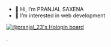 - 👋 Hi, I’m PRANJAL SAXENA
- 👀 I’m interested in web development

[![@pranjal_23's Holopin board](https://holopin.me/pranjal_23)](https://holopin.io/@pranjal_23)

.



